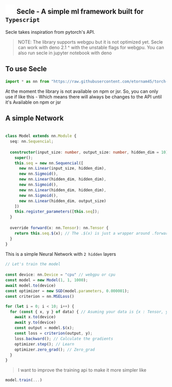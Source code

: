 ## <img src="./assets/sircle.png" width="30" style="margin: 0;" /> Secle - A simple ml framework built for `Typescript`



Secle takes inspiration from pytorch's API. 

> NOTE: The library supports webgpu but it is not optimized yet. 
> Secle can work with deno 2.1 ^ with the unstable flags for webgpu. 
> You can also run secle in jupyter notebook with deno


## To use Secle

```ts
import * as nn from "https://raw.githubusercontent.com/etornam45/torch-ts/refs/heads/main/dist/bundle.ts"
```

At the moment the library is not available on npm or jsr. So, you can only use if like this - Which means there will always be changes to the API until it's Available on npm or jsr

## A simple Network 

```ts

class Model extends nn.Module {
  seq: nn.Sequencial;
  
  constructor(input_size: number, output_size: number, hidden_dim = 10) {
    super();
    this.seq = new nn.Sequencial([
      new nn.Linear(input_size, hidden_dim),
      new nn.Sigmoid(),
      new nn.Linear(hidden_dim, hidden_dim),
      new nn.Sigmoid(),
      new nn.Linear(hidden_dim, hidden_dim),
      new nn.Sigmoid(),
      new nn.Linear(hidden_dim, output_size)
    ])
    this.register_parameters([this.seq]);
  }

  override forward(x: nn.Tensor): nn.Tensor {
    return this.seq.$(x); // The .$(x) is just a wrapper around .forward(x)
  }
}

```

This is a simple Neural Network with `2 hidden` layers

```ts
// Let's train the model

const device: nn.Device = "cpu" // webgpu or cpu
const model = new Model(1, 1, 1000);
await model.to(device)
const optimizer = new SGD(model.parameters, 0.000001);
const criterion = nn.MSELoss()
```


```ts
for (let i = 0; i < 10; i++) {
  for (const { x, y } of data) { // Asuming your data is {x : Tensor, y: Tensor }
    await x.to(device)
    await y.to(device)
    const output = model.$(x);
    const loss = criterion(output, y);
    loss.backward(); // Calculate the gradients
    optimizer.step(); // Learn
    optimizer.zero_grad(); // Zero_grad
  }
}
```

> I want to improve the training api to make it more simpler like

```ts
model.train(...)
```

